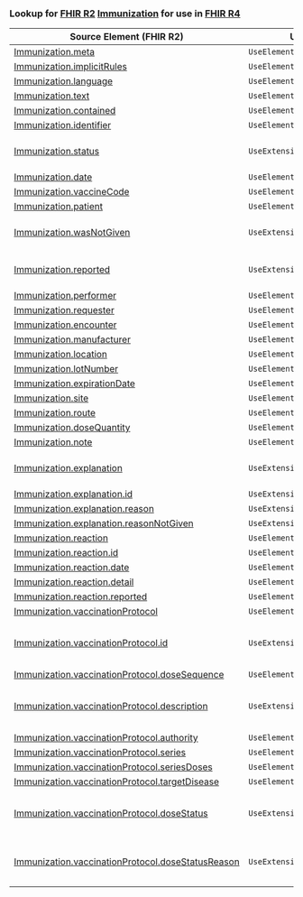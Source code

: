 ### Lookup for [FHIR R2](https://hl7.org/fhir/DSTU2/) [Immunization](https://hl7.org/fhir/DSTU2/Immunization.html) for use in [FHIR R4](https://hl7.org/fhir/R4/)

| Source Element (FHIR R2) | Usage | Target |
| -------------- | ----- | ------ |
| [Immunization.meta](https://hl7.org/fhir/DSTU2/Immunization.html#resource) | `UseElementSameName` | [Immunization.meta](https://hl7.org/fhir/R4/Immunization.html#resource) |
| [Immunization.implicitRules](https://hl7.org/fhir/DSTU2/Immunization.html#resource) | `UseElementSameName` | [Immunization.implicitRules](https://hl7.org/fhir/R4/Immunization.html#resource) |
| [Immunization.language](https://hl7.org/fhir/DSTU2/Immunization.html#resource) | `UseElementSameName` | [Immunization.language](https://hl7.org/fhir/R4/Immunization.html#resource) |
| [Immunization.text](https://hl7.org/fhir/DSTU2/Immunization.html#resource) | `UseElementSameName` | [Immunization.text](https://hl7.org/fhir/R4/Immunization.html#resource) |
| [Immunization.contained](https://hl7.org/fhir/DSTU2/Immunization.html#resource) | `UseElementSameName` | [Immunization.contained](https://hl7.org/fhir/R4/Immunization.html#resource) |
| [Immunization.identifier](https://hl7.org/fhir/DSTU2/Immunization.html#resource) | `UseElementSameName` | [Immunization.identifier](https://hl7.org/fhir/R4/Immunization.html#resource) |
| [Immunization.status](https://hl7.org/fhir/DSTU2/Immunization.html#resource) | `UseExtension` | [http://hl7.org/fhir/1.0/StructureDefinition/extension-Immunization.status](StructureDefinition-ext-R2-Immunization.status.html) |
| [Immunization.date](https://hl7.org/fhir/DSTU2/Immunization.html#resource) | `UseElementRenamed` | [Immunization.occurrence[x]](https://hl7.org/fhir/R4/Immunization.html#resource) |
| [Immunization.vaccineCode](https://hl7.org/fhir/DSTU2/Immunization.html#resource) | `UseElementSameName` | [Immunization.vaccineCode](https://hl7.org/fhir/R4/Immunization.html#resource) |
| [Immunization.patient](https://hl7.org/fhir/DSTU2/Immunization.html#resource) | `UseElementSameName` | [Immunization.patient](https://hl7.org/fhir/R4/Immunization.html#resource) |
| [Immunization.wasNotGiven](https://hl7.org/fhir/DSTU2/Immunization.html#resource) | `UseExtension` | [http://hl7.org/fhir/1.0/StructureDefinition/extension-Immunization.wasNotGiven](StructureDefinition-ext-R2-Immunization.wasNotGiven.html) |
| [Immunization.reported](https://hl7.org/fhir/DSTU2/Immunization.html#resource) | `UseExtension` | [http://hl7.org/fhir/1.0/StructureDefinition/extension-Immunization.reported](StructureDefinition-ext-R2-Immunization.reported.html) |
| [Immunization.performer](https://hl7.org/fhir/DSTU2/Immunization.html#resource) | `UseElementRenamed` | [Immunization.performer.actor](https://hl7.org/fhir/R4/Immunization.html#resource) |
| [Immunization.requester](https://hl7.org/fhir/DSTU2/Immunization.html#resource) | `UseElementRenamed` | [Immunization.performer.actor](https://hl7.org/fhir/R4/Immunization.html#resource) |
| [Immunization.encounter](https://hl7.org/fhir/DSTU2/Immunization.html#resource) | `UseElementSameName` | [Immunization.encounter](https://hl7.org/fhir/R4/Immunization.html#resource) |
| [Immunization.manufacturer](https://hl7.org/fhir/DSTU2/Immunization.html#resource) | `UseElementSameName` | [Immunization.manufacturer](https://hl7.org/fhir/R4/Immunization.html#resource) |
| [Immunization.location](https://hl7.org/fhir/DSTU2/Immunization.html#resource) | `UseElementSameName` | [Immunization.location](https://hl7.org/fhir/R4/Immunization.html#resource) |
| [Immunization.lotNumber](https://hl7.org/fhir/DSTU2/Immunization.html#resource) | `UseElementSameName` | [Immunization.lotNumber](https://hl7.org/fhir/R4/Immunization.html#resource) |
| [Immunization.expirationDate](https://hl7.org/fhir/DSTU2/Immunization.html#resource) | `UseElementSameName` | [Immunization.expirationDate](https://hl7.org/fhir/R4/Immunization.html#resource) |
| [Immunization.site](https://hl7.org/fhir/DSTU2/Immunization.html#resource) | `UseElementSameName` | [Immunization.site](https://hl7.org/fhir/R4/Immunization.html#resource) |
| [Immunization.route](https://hl7.org/fhir/DSTU2/Immunization.html#resource) | `UseElementSameName` | [Immunization.route](https://hl7.org/fhir/R4/Immunization.html#resource) |
| [Immunization.doseQuantity](https://hl7.org/fhir/DSTU2/Immunization.html#resource) | `UseElementSameName` | [Immunization.doseQuantity](https://hl7.org/fhir/R4/Immunization.html#resource) |
| [Immunization.note](https://hl7.org/fhir/DSTU2/Immunization.html#resource) | `UseElementSameName` | [Immunization.note](https://hl7.org/fhir/R4/Immunization.html#resource) |
| [Immunization.explanation](https://hl7.org/fhir/DSTU2/Immunization.html#resource) | `UseExtension` | [http://hl7.org/fhir/1.0/StructureDefinition/extension-Immunization.explanation](StructureDefinition-ext-R2-Immunization.explanation.html) |
| [Immunization.explanation.id](https://hl7.org/fhir/DSTU2/Immunization.html#resource) | `UseExtensionFromAncestor` | - |
| [Immunization.explanation.reason](https://hl7.org/fhir/DSTU2/Immunization.html#resource) | `UseExtensionFromAncestor` | - |
| [Immunization.explanation.reasonNotGiven](https://hl7.org/fhir/DSTU2/Immunization.html#resource) | `UseExtensionFromAncestor` | - |
| [Immunization.reaction](https://hl7.org/fhir/DSTU2/Immunization.html#resource) | `UseElementSameName` | [Immunization.reaction](https://hl7.org/fhir/R4/Immunization.html#resource) |
| [Immunization.reaction.id](https://hl7.org/fhir/DSTU2/Immunization.html#resource) | `UseElementSameName` | [Immunization.reaction.id](https://hl7.org/fhir/R4/Immunization.html#resource) |
| [Immunization.reaction.date](https://hl7.org/fhir/DSTU2/Immunization.html#resource) | `UseElementSameName` | [Immunization.reaction.date](https://hl7.org/fhir/R4/Immunization.html#resource) |
| [Immunization.reaction.detail](https://hl7.org/fhir/DSTU2/Immunization.html#resource) | `UseElementSameName` | [Immunization.reaction.detail](https://hl7.org/fhir/R4/Immunization.html#resource) |
| [Immunization.reaction.reported](https://hl7.org/fhir/DSTU2/Immunization.html#resource) | `UseElementSameName` | [Immunization.reaction.reported](https://hl7.org/fhir/R4/Immunization.html#resource) |
| [Immunization.vaccinationProtocol](https://hl7.org/fhir/DSTU2/Immunization.html#resource) | `UseElementRenamed` | [Immunization.protocolApplied](https://hl7.org/fhir/R4/Immunization.html#resource) |
| [Immunization.vaccinationProtocol.id](https://hl7.org/fhir/DSTU2/Immunization.html#resource) | `UseExtension` | [http://hl7.org/fhir/1.0/StructureDefinition/extension-Immunization.vaccinationProtocol.id](StructureDefinition-ext-R2-Immunization.va.id.html) |
| [Immunization.vaccinationProtocol.doseSequence](https://hl7.org/fhir/DSTU2/Immunization.html#resource) | `UseElementRenamed` | [Immunization.protocolApplied.doseNumber[x]](https://hl7.org/fhir/R4/Immunization.html#resource) |
| [Immunization.vaccinationProtocol.description](https://hl7.org/fhir/DSTU2/Immunization.html#resource) | `UseExtension` | [http://hl7.org/fhir/1.0/StructureDefinition/extension-Immunization.vaccinationProtocol.description](StructureDefinition-ext-R2-Immunization.va.description.html) |
| [Immunization.vaccinationProtocol.authority](https://hl7.org/fhir/DSTU2/Immunization.html#resource) | `UseElementRenamed` | [Immunization.protocolApplied.authority](https://hl7.org/fhir/R4/Immunization.html#resource) |
| [Immunization.vaccinationProtocol.series](https://hl7.org/fhir/DSTU2/Immunization.html#resource) | `UseElementRenamed` | [Immunization.protocolApplied.series](https://hl7.org/fhir/R4/Immunization.html#resource) |
| [Immunization.vaccinationProtocol.seriesDoses](https://hl7.org/fhir/DSTU2/Immunization.html#resource) | `UseElementRenamed` | [Immunization.protocolApplied.seriesDoses[x]](https://hl7.org/fhir/R4/Immunization.html#resource) |
| [Immunization.vaccinationProtocol.targetDisease](https://hl7.org/fhir/DSTU2/Immunization.html#resource) | `UseElementRenamed` | [Immunization.protocolApplied.targetDisease](https://hl7.org/fhir/R4/Immunization.html#resource) |
| [Immunization.vaccinationProtocol.doseStatus](https://hl7.org/fhir/DSTU2/Immunization.html#resource) | `UseExtension` | [http://hl7.org/fhir/1.0/StructureDefinition/extension-Immunization.vaccinationProtocol.doseStatus](StructureDefinition-ext-R2-Immunization.va.doseStatus.html) |
| [Immunization.vaccinationProtocol.doseStatusReason](https://hl7.org/fhir/DSTU2/Immunization.html#resource) | `UseExtension` | [http://hl7.org/fhir/1.0/StructureDefinition/extension-Immunization.vaccinationProtocol.doseStatusReason](StructureDefinition-ext-R2-Immunization.va.doseStatusReason.html) |
